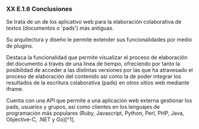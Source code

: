 ### XX E.1.6 Conclusiones

Se trata de un de los aplicativo web para la elaboración colaborativa de textos \(documentos o 'pads'\) más antiguas.

Su arquitectura y diseño le permite extender sus funcionalidades por medio de plugins.

Destaca la funcionalidad que permite visualizar el proceso de elaboración del documento a través de una linea de tiempo, ofreciendo por tanto la posibilidad de acceder a las distintas versiones por las que ha atravesado el proceso de elaboración del contenido así como la de poder integrar los resultados de la escritura colaborativa \(pads\) en otros sitios web mediante iframe.

Cuenta con una API que permite a una aplicación web externa gestionar los pads, usuarios y grupos, así como clientes en los lenguajes de programación más populares \(Ruby, Javascript, Python, Perl, PHP, Java, Objective-C, .NET y Go\)[^1].



